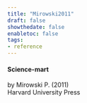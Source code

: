 ```yaml
---
title: "Mirowski2011"
draft: false
showthedate: false
enabletoc: false
tags:
- reference
---
```


#### **Science-mart**     
by Mirowski P. (2011)         
Harvard University Press      


